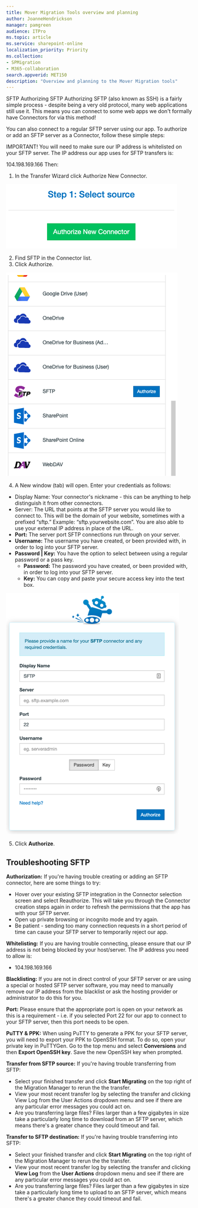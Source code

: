 ```yaml
---
title: Mover Migration Tools overview and planning
author: JoanneHendrickson
manager: pamgreen
audience: ITPro
ms.topic: article
ms.service: sharepoint-online
localization_priority: Priority
ms.collection: 
- SPMigration
- M365-collaboration
search.appverid: MET150
description: "Overview and planning to the Mover Migration tools"
---
```

SFTP
Authorizing SFTP
Authorizing SFTP (also known as SSH) is a fairly simple process - despite being a very old protocol, many web applications still use it. This means you can connect to some web apps we don't formally have Connectors for via this method!

You can also connect to a regular SFTP server using our app. To authorize or add an SFTP server as a Connector, follow these simple steps:

IMPORTANT! You will need to make sure our IP address is whitelisted on your SFTP server. The IP address our app uses for SFTP transfers is:

104.198.169.166
Then:

1. In the Transfer Wizard click Authorize New Connector.

![Auth New Connector](media/clear_auth.png)

2. Find SFTP in the Connector list.
3. Click Authorize.

![SFTP Auth Connector](media/sftp_connector_list_auth.png)

4. A New window (tab) will open. Enter your credentials as follows:

- Display Name: Your connector's nickname - this can be anything to help distinguish it from other connectors.
- Server: The URL that points at the SFTP server you would like to connect to. This will be the domain of your website, sometimes with a prefixed “sftp.” Example: “sftp.yourwebsite.com”. You are also able to use your external IP address in place of the URL.
- **Port:** The server port SFTP connections run through on your server.
- **Username:** The username you have created, or been provided with, in order to log into your SFTP server.
- **Password | Key:** You have the option to select between using a regular password or a pass key.
  - **Password:** The password you have created, or been provided with, in order to log into your SFTP server.
  - **Key:** You can copy and paste your secure access key into the text box.

![SFTP Name Connector](media/name-connector-sftp.png)

5. Click **Authorize**.


## Troubleshooting SFTP

**Authorization:** If you're having trouble creating or adding an SFTP connector, here are some things to try:

- Hover over your existing SFTP integration in the Connector selection screen and select Reauthorize. This will take you through the Connector creation steps again in order to refresh the permissions that the app has with your SFTP server.
- Open up private browsing or incognito mode and try again.
- Be patient - sending too many connection requests in a short period of time can cause your SFTP server to temporarily reject our app.

**Whitelisting:** If you are having trouble connecting, please ensure that our IP address is not being blocked by your host/server. The IP address you need to allow is:
  - 104.198.169.166

**Blacklisting:** If you are not in direct control of your SFTP server or are using a special or hosted SFTP server software, you may need to manually remove our IP address from the blacklist or ask the hosting provider or administrator to do this for you.

**Port:** Please ensure that the appropriate port is open on your network as this is a requirement - i.e. if you selected Port 22 for our app to connect to your SFTP server, then this port needs to be open.

**PuTTY & PPK:** When using PuTTY to generate a PPK for your SFTP server, you will need to export your PPK to OpenSSH format. To do so, open your private key in PuTTYGen. Go to the top menu and select **Conversions** and then **Export OpenSSH key**. Save the new OpenSSH key when prompted.

**Transfer from SFTP source:** If you're having trouble transferring from SFTP:

- Select your finished transfer and click **Start Migrating** on the top right of the Migration Manager to rerun the the transfer.
- View your most recent transfer log by selecting the transfer and clicking View Log from the User Actions dropdown menu and see if there are any particular error messages you could act on.
- Are you transferring large files? Files larger than a few gigabytes in size take a particularly long time to download from an SFTP server, which means there's a greater chance they could timeout and fail.

**Transfer to SFTP destination:** If you're having trouble transferring into SFTP:

- Select your finished transfer and click **Start Migrating** on the top right of the Migration Manager to rerun the the transfer.
- View your most recent transfer log by selecting the transfer and clicking **View Log** from the **User Actions** dropdown menu and see if there are any particular error messages you could act on.
- Are you transferring large files? Files larger than a few gigabytes in size take a particularly long time to upload to an SFTP server, which means there's a greater chance they could timeout and fail.
